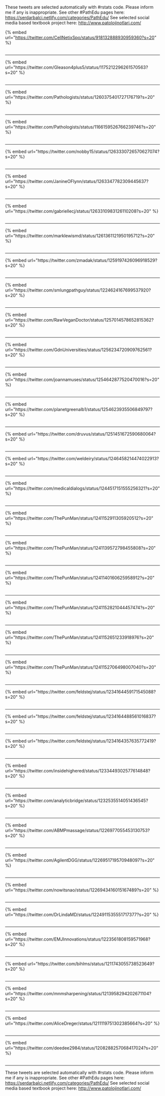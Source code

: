 

These tweets are selected automatically with #rstats code. Please inform me if any is inappropriate.
See other #PathEdu pages here: https://serdarbalci.netlify.com/categories/PathEdu/ 
See selected social media based textbook project here: http://www.patolojinotlari.com/

{% embed url="https://twitter.com/CellNetixSpo/status/918132888930959360?s=20" %}<br>
<br>
<hr>
{% embed url="https://twitter.com/Gleason4plus5/status/1175212296261570563?s=20" %}<br>
<br>
<hr>
{% embed url="https://twitter.com/Pathologists/status/1260375401727176719?s=20" %}<br>
<br>
<hr>
{% embed url="https://twitter.com/Pathologists/status/1166159526766239746?s=20" %}<br>
<br>
<hr>
{% embed url="https://twitter.com/nobby15/status/1263330726570627074?s=20" %}<br>
<br>
<hr>
{% embed url="https://twitter.com/JanineOFlynn/status/1263347782309445637?s=20" %}<br>
<br>
<hr>
{% embed url="https://twitter.com/gabriellecj/status/1263310983126110208?s=20" %}<br>
<br>
<hr>
{% embed url="https://twitter.com/marklewismd/status/1261361121950195712?s=20" %}<br>
<br>
<hr>
{% embed url="https://twitter.com/zmadak/status/1259197426096918529?s=20" %}<br>
<br>
<hr>
{% embed url="https://twitter.com/smlungpathguy/status/1224624167699537920?s=20" %}<br>
<br>
<hr>
{% embed url="https://twitter.com/RawVeganDoctor/status/1257014578652815362?s=20" %}<br>
<br>
<hr>
{% embed url="https://twitter.com/GdnUniversities/status/1256234720909762561?s=20" %}<br>
<br>
<hr>
{% embed url="https://twitter.com/joannamuses/status/1254642877520470016?s=20" %}<br>
<br>
<hr>
{% embed url="https://twitter.com/planetgreenalb1/status/1254623935506849797?s=20" %}<br>
<br>
<hr>
{% embed url="https://twitter.com/druvus/status/1251451672590680064?s=20" %}<br>
<br>
<hr>
{% embed url="https://twitter.com/weldeiry/status/1246458214474022913?s=20" %}<br>
<br>
<hr>
{% embed url="https://twitter.com/medicaldialogs/status/1244517151555256321?s=20" %}<br>
<br>
<hr>
{% embed url="https://twitter.com/ThePunMan/status/1241152911305920512?s=20" %}<br>
<br>
<hr>
{% embed url="https://twitter.com/ThePunMan/status/1241139572798455808?s=20" %}<br>
<br>
<hr>
{% embed url="https://twitter.com/ThePunMan/status/1241140160625958912?s=20" %}<br>
<br>
<hr>
{% embed url="https://twitter.com/ThePunMan/status/1241152821044457474?s=20" %}<br>
<br>
<hr>
{% embed url="https://twitter.com/ThePunMan/status/1241152651233918976?s=20" %}<br>
<br>
<hr>
{% embed url="https://twitter.com/ThePunMan/status/1241152706498007040?s=20" %}<br>
<br>
<hr>
{% embed url="https://twitter.com/feldstej/status/1234164459171545088?s=20" %}<br>
<br>
<hr>
{% embed url="https://twitter.com/feldstej/status/1234164488561016837?s=20" %}<br>
<br>
<hr>
{% embed url="https://twitter.com/feldstej/status/1234164357635772419?s=20" %}<br>
<br>
<hr>
{% embed url="https://twitter.com/insidehighered/status/1233449302577614848?s=20" %}<br>
<br>
<hr>
{% embed url="https://twitter.com/analyticbridge/status/1232535514051436545?s=20" %}<br>
<br>
<hr>
{% embed url="https://twitter.com/ABMPmassage/status/1226977055453130753?s=20" %}<br>
<br>
<hr>
{% embed url="https://twitter.com/AgilentDGG/status/1226951719570948097?s=20" %}<br>
<br>
<hr>
{% embed url="https://twitter.com/nowitsnao/status/1226943416015167489?s=20" %}<br>
<br>
<hr>
{% embed url="https://twitter.com/DrLindaMD/status/1224911535551717377?s=20" %}<br>
<br>
<hr>
{% embed url="https://twitter.com/EMJInnovations/status/1223561808159571968?s=20" %}<br>
<br>
<hr>
{% embed url="https://twitter.com/bihlms/status/1211743055738523649?s=20" %}<br>
<br>
<hr>
{% embed url="https://twitter.com/mnmsharpening/status/1213958294202671104?s=20" %}<br>
<br>
<hr>
{% embed url="https://twitter.com/AliceDreger/status/1211119751302385664?s=20" %}<br>
<br>
<hr>
{% embed url="https://twitter.com/deedee2984/status/1208288257068417024?s=20" %}<br>
<br>
<hr>


These tweets are selected automatically with #rstats code. Please inform me if any is inappropriate.
See other #PathEdu pages here: https://serdarbalci.netlify.com/categories/PathEdu/ 
See selected social media based textbook project here: http://www.patolojinotlari.com/
